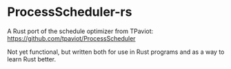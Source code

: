 # ProcessScheduler-rs

A Rust port of the schedule optimizer from TPaviot: https://github.com/tpaviot/ProcessScheduler

Not yet functional, but written both for use in Rust programs and as a way to learn Rust better.
